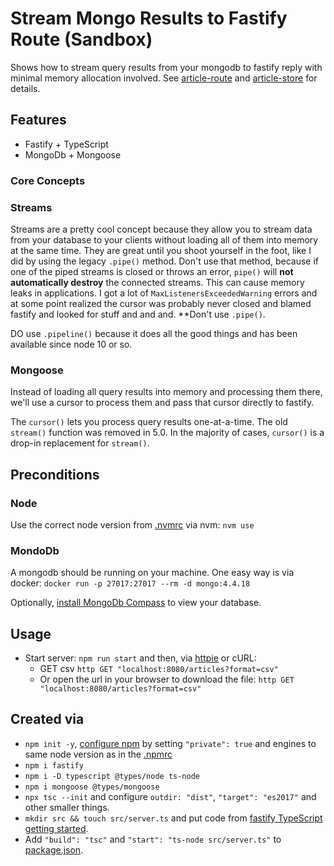 # Stream Mongo Results to Fastify Route (Sandbox)

Shows how to stream query results from your mongodb to fastify reply with minimal memory allocation involved. See [article-route](src/articles/article-route.ts) and [article-store](src/articles/article-store.ts) for details.

## Features

* Fastify + TypeScript
* MongoDb + Mongoose

### Core Concepts

### Streams

Streams are a pretty cool concept because they allow you to stream data from your database to your clients without loading all of them into memory at the same time. 
They are great until you shoot yourself in the foot, like I did by using the legacy `.pipe()` method. 
Don't use that method, because if one of the piped streams is closed or throws an error, `pipe()` will **not automatically destroy** the connected streams. 
This can cause memory leaks in applications.
I got a lot of `MaxListenersExceededWarning` errors and at some point realized the cursor was probably never closed and blamed fastify and looked for stuff and and and.
**Don't use `.pipe()`.

DO use `.pipeline()` because it does all the good things and has been available since node 10 or so.

### Mongoose

Instead of loading all query results into memory and processing them there, we'll use a cursor to process them and pass that cursor directly to fastify.

The `cursor()` lets you process query results one-at-a-time. The old `stream()` function was removed in 5.0. In the majority of cases, `cursor()` is a drop-in replacement for `stream()`. 

## Preconditions

### Node

Use the correct node version from [.nvmrc](.nvmrc) via nvm: `nvm use`

### MondoDb

A mongodb should be running on your machine.
One easy way is via docker: `docker run -p 27017:27017 --rm -d mongo:4.4.18`

Optionally, [install MongoDb Compass](https://www.mongodb.com/try/download/compass) to view your database.

## Usage

* Start server: `npm run start` and then, via [httpie](https://httpie.io/) or cURL:
    * GET csv `http GET "localhost:8080/articles?format=csv"`
    * Or open the url in your browser to download the file: `http GET "localhost:8080/articles?format=csv"`

## Created via

* `npm init -y`, [configure npm](https://docs.npmjs.com/cli/v9/configuring-npm/package-json#private) by setting `"private": true` and engines to same node version as in the [.npmrc](.npmrc)
* `npm i fastify`
* `npm i -D typescript @types/node ts-node`
* `npm i mongoose @types/mongoose`
* `npx tsc --init` and configure `outdir: "dist"`, `"target": "es2017"` and other smaller things.
* `mkdir src && touch src/server.ts` and put code from [fastify TypeScript getting started](https://www.fastify.io/docs/latest/Reference/TypeScript/#getting-started).
* Add `"build": "tsc"` and `"start": "ts-node src/server.ts"` to [package.json](package.json).
